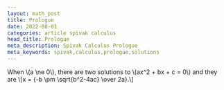 ```yaml
---
layout: math_post
title: Prologue
date: 2022-08-01
categories: article spivak calculus
head_title: Prologue
meta_description: Spivak Calculus Prologue
meta_keywords: spivak,calculus,prologue,solutions
---
```


<p>
  When \(a \ne 0\), there are two solutions to \(ax^2 + bx + c = 0\) and they are
  \[x = {-b \pm \sqrt{b^2-4ac} \over 2a}.\]
</p>
